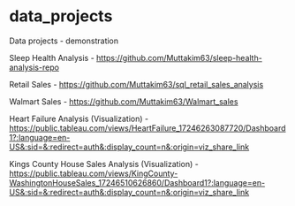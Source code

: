 # data_projects
Data projects - demonstration


Sleep Health Analysis - https://github.com/Muttakim63/sleep-health-analysis-repo

Retail Sales - https://github.com/Muttakim63/sql_retail_sales_analysis

Walmart Sales - https://github.com/Muttakim63/Walmart_sales

Heart Failure Analysis (Visualization) - https://public.tableau.com/views/HeartFailure_17246263087720/Dashboard1?:language=en-US&:sid=&:redirect=auth&:display_count=n&:origin=viz_share_link


Kings County House Sales Analysis (Visualization) - https://public.tableau.com/views/KingCounty-WashingtonHouseSales_17246510626860/Dashboard1?:language=en-US&:sid=&:redirect=auth&:display_count=n&:origin=viz_share_link
